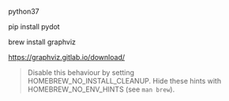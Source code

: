 python37

pip install pydot

brew install graphviz

https://graphviz.gitlab.io/download/


> Disable this behaviour by setting HOMEBREW_NO_INSTALL_CLEANUP.
> Hide these hints with HOMEBREW_NO_ENV_HINTS (see `man brew`).





